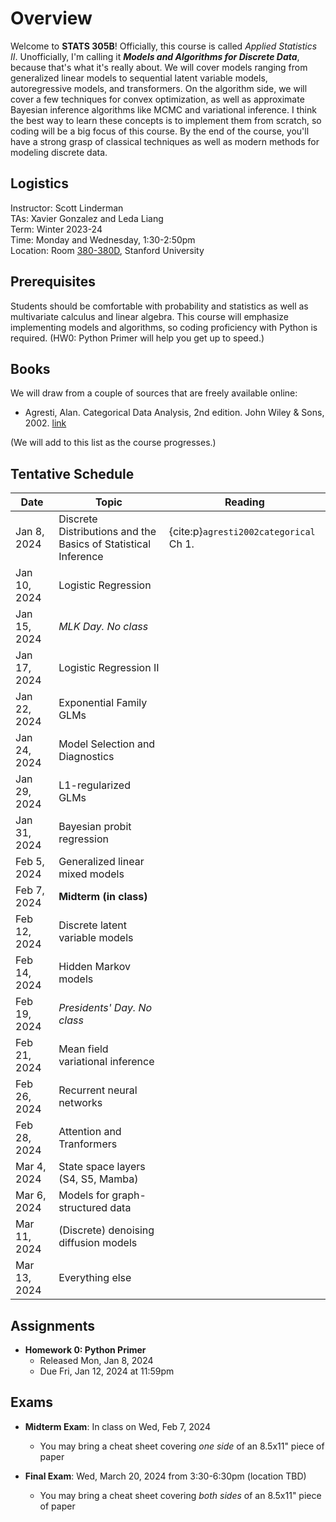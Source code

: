 # Overview

Welcome to **STATS 305B**! Officially, this course is called _Applied Statistics II_. Unofficially, I'm calling it **_Models and Algorithms for Discrete Data_**, because that's what it's really about. We will cover models ranging from generalized linear models to sequential latent variable models, autoregressive models, and transformers. On the algorithm side, we will cover a few techniques for convex optimization, as well as approximate Bayesian inference algorithms like MCMC and variational inference. I think the best way to learn these concepts is to implement them from scratch, so coding will be a big focus of this course. By the end of the course, you'll have a strong grasp of classical techniques as well as modern methods for modeling discrete data.

## Logistics
Instructor: Scott Linderman <br>
TAs: Xavier Gonzalez and Leda Liang<br>
Term: Winter 2023-24 <br>
Time: Monday and Wednesday, 1:30-2:50pm <br>
Location: Room [380-380D](https://campus-map.stanford.edu/?srch=380-380D), Stanford University


## Prerequisites
Students should be comfortable with probability and statistics as well as multivariate calculus and linear algebra. This course will emphasize implementing models and algorithms, so coding proficiency with Python is required. (HW0: Python Primer will help you get up to speed.)


## Books
We will draw from a couple of sources that are freely available online:
- Agresti, Alan. Categorical Data Analysis, 2nd edition. John Wiley & Sons, 2002. [link](https://onlinelibrary.wiley.com/doi/book/10.1002/0471249688)

(We will add to this list as the course progresses.)

## Tentative Schedule

| Date         | Topic                                  | Reading |
| ------------ | -------------------------------------- | ------- |
| Jan  8, 2024 | Discrete Distributions and the Basics of Statistical Inference | {cite:p}`agresti2002categorical` Ch 1.        |
| Jan 10, 2024 | Logistic Regression                    |         |
| Jan 15, 2024 | _MLK Day. No class_                    |         | 
| Jan 17, 2024 | Logistic Regression II                 |         | 
| Jan 22, 2024 | Exponential Family GLMs                |         |
| Jan 24, 2024 | Model Selection and Diagnostics        |         | 
| Jan 29, 2024 | L1-regularized GLMs                    |         |
| Jan 31, 2024 | Bayesian probit regression             |         |
| Feb  5, 2024 | Generalized linear mixed models        |         |
| Feb  7, 2024 | **Midterm (in class)**                 |         |
| Feb 12, 2024 | Discrete latent variable models        |         |
| Feb 14, 2024 | Hidden Markov models                   |         | 
| Feb 19, 2024 | _Presidents' Day. No class_            |         |
| Feb 21, 2024 | Mean field variational inference       |         |
| Feb 26, 2024 | Recurrent neural networks              |         |
| Feb 28, 2024 | Attention and Tranformers              |         |
| Mar  4, 2024 | State space layers (S4, S5, Mamba)     |         |
| Mar  6, 2024 | Models for graph-structured data       |         |
| Mar 11, 2024 | (Discrete) denoising diffusion models  |         | 
| Mar 13, 2024 | Everything else                        |         |

## Assignments
- **Homework 0: Python Primer**
  - Released Mon, Jan 8, 2024
  - Due Fri, Jan 12, 2024 at 11:59pm

## Exams
- **Midterm Exam**: In class on Wed, Feb 7, 2024
  - You may bring a cheat sheet covering _one side_ of an 8.5x11" piece of paper

- **Final Exam**: Wed, March 20, 2024 from 3:30-6:30pm (location TBD)
  - You may bring a cheat sheet covering _both sides_ of an 8.5x11" piece of paper